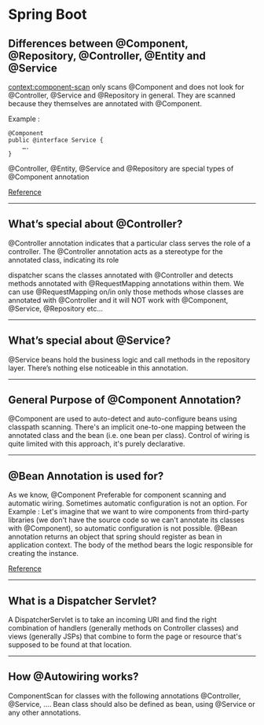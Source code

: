 # Spring Boot

## Differences between @Component, @Repository, @Controller, @Entity and @Service

<context:component-scan> only scans @Component and does not look for @Controller, 
@Service and @Repository in general. They are scanned because they themselves are 
annotated with @Component.

Example : 
```
@Component
public @interface Service {
    ….
}
```
@Controller, @Entity, @Service and @Repository are special types of @Component annotation

[Reference](https://stackoverflow.com/questions/6827752/whats-the-difference-between-component-repository-service-annotations-in)

<hr />

## What’s special about @Controller?

@Controller annotation indicates that a particular class serves the role of a controller. 
The @Controller annotation acts as a stereotype for the annotated class, indicating its role

dispatcher scans the classes annotated with @Controller and detects methods annotated with 
@RequestMapping annotations within them. We can use @RequestMapping on/in only those methods 
whose classes are annotated with @Controller and it will NOT work with @Component, @Service, @Repository etc...

<hr />

## What’s special about @Service?

@Service beans hold the business logic and call methods in the repository layer.
There’s nothing else noticeable in this annotation.

<hr />

## General Purpose of @Component Annotation?

@Component  are used to auto-detect and auto-configure beans using 
classpath scanning. There's an implicit one-to-one mapping between the annotated class and the bean 
(i.e. one bean per class). Control of wiring is quite limited with this approach, it's purely declarative.

<hr />

## @Bean Annotation is used for?

As we know, @Component Preferable for component scanning and automatic wiring.
Sometimes automatic configuration is not an option. For Example : Let's imagine that we want to wire components from 
third-party libraries (we don't have the source code so we can't annotate its classes with @Component), so automatic 
configuration is not possible.
@Bean annotation returns an object that spring should register as bean in application context. The body of the method 
bears the logic responsible for creating the instance.

[Reference](https://stackoverflow.com/questions/10604298/spring-component-versus-bean)

<hr />

## What is a Dispatcher Servlet?

A DispatcherServlet is to take an incoming URI and find the right combination of handlers (generally methods on Controller
 classes) and views (generally JSPs) that combine to form the page or resource that's supposed to be found at that location.

<hr />

## How @Autowiring works?

ComponentScan for classes with the following annotations @Controller, @Service, ....
Bean class should also be defined as bean, using @Service or any other annotations.